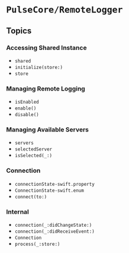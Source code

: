 # ``PulseCore/RemoteLogger``


## Topics

### Accessing Shared Instance

- ``shared``
- ``initialize(store:)``
- ``store``

### Managing Remote Logging

- ``isEnabled``
- ``enable()``
- ``disable()``

### Managing Available Servers

- ``servers``
- ``selectedServer``
- ``isSelected(_:)``

### Connection

- ``connectionState-swift.property``
- ``ConnectionState-swift.enum``
- ``connect(to:)``

### Internal

- ``connection(_:didChangeState:)``
- ``connection(_:didReceiveEvent:)``
- ``Connection``
- ``process(_:store:)``
